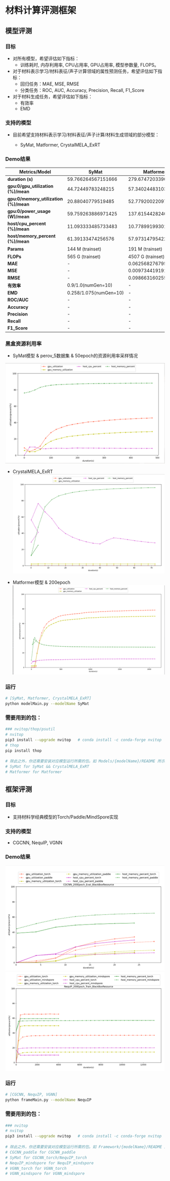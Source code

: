 # 材料计算评测框架

## 模型评测

### 目标

- 对所有模型，希望评估如下指标：
  - 训练耗时, 内存利用率, CPU占用率, GPU占用率, 模型参数量, FLOPS。
- 对于材料表示学习/材料表征/声子计算领域的属性预测任务，希望评估如下指标：
  - 回归任务：MAE, MSE, RMSE
  - 分类任务：ROC, AUC, Accuracy, Precision, Recall, F1_Score
- 对于材料生成任务，希望评估如下指标：
  - 有效率
  - EMD

 

### 支持的模型

- 目前希望支持材料表示学习/材料表征/声子计算/材料生成领域的部分模型：

  - SyMat, Matformer, CrystalMELA_ExRT

  

### Demo结果

| Metrics/Model                         | **SyMat**                | Matformer | CrystalMELA_ExRT |
| ------------------------------------- |--------------------------| ---- | ---- |
| **duration (s)**                      | 59.766264567151666       | 279.6747203390005 | 6.047079102998396 |
| **gpu:0/gpu_utilization (%)/mean**    | 44.72449783248215        | 57.34024483103515 | 11.003273684208766 |
| **gpu:0/memory_utilization (%)/mean** | 20.88040779519485        | 52.77920022097266 | 6.495060309199788 |
| **gpu:0/power_usage (W)/mean**        | 59.759263886971425       | 137.61544282401448 | 17.624458588602128 |
| **host/cpu_percent (%)/mean**         | 11.093333485733483       | 10.778991993015806 | 60.34570476629634 |
| **host/memory_percent (%)/mean**      | 61.39133474256576        | 57.97314795422511 | 67.23119746163277 |
| **Params** | 144 M (trainset) | 191 M (trainset) | - (ExRT是传统机器学习模型) |
| **FLOPs** | 565 G (trainset) | 4507 G (trainset) | - |
| **MAE** | - | 0.0625682767954642 | - |
| **MSE** | - | 0.00973441919158266 | - |
| **RMSE** | - | 0.09866316025539959 | - |
| **有效率** | 0.9/1.0(numGen=10) | - | - |
| **EMD** | 0.258/1.075(numGen=10) | - | - |
| **ROC/AUC** | - | -                   | 0.18400880762056013/0.03733669441730265 |
| **Accuracy** | - | - | 0.918989320135452/0.802031779109143 |
| **Precision** | - | - | 0.8820606355813501/0.6898393250597135 |
| **Recall** | - | - | 0.8518414383176423/0.5316257366414497 |
| **F1_Score** | - | - | 0.86343144768573/0.6269558037116416 |

### 黑盒资源利用率

- SyMat模型 & perov_5数据集 & 50epoch的资源利用率采样情况

![](assets/SyMat_BlackBoxResource_show.png)


- CrystalMELA_ExRT
![](assets/CrystalMELA_ExRT_BlackBoxResource_show.png)


- Matformer模型 & 200epoch
![](assets/Matformer_200Epoch_BlackBoxResource_show.png)


### 运行

~~~bash
# [SyMat, Matformer, CrystalMELA_ExRT]
python modelMain.py --modelName SyMat
~~~



### 需要用到的包：

~~~bash
### nvitop/thop/psutil
# nvitop
pip3 install --upgrade nvitop   # conda install -c conda-forge nvitop
# thop
pip install thop

# 除此之外，你还需要安装对应模型运行所需的包。如 Models/{modelName}/README 所示。
# SyMat for SyMat && CrystalMELA_ExRT
# Matformer for Matformer
~~~





## 框架评测

### 目标

- 支持材料学经典模型的Torch/Paddle/MindSpore实现



### 支持的模型

- CGCNN, NequIP, VGNN



### Demo结果

<img src="assets/CGCNN_show2.png" style="zoom: 67%;" />

<img src="assets/NequIP_show2.png" style="zoom: 67%;" />

### 运行

~~~bash
# [CGCNN, NequIP, VGNN]
python frameMain.py --modelName NequIP
~~~



### 需要用到的包：

~~~bash
### nvitop
# nvitop
pip3 install --upgrade nvitop   # conda install -c conda-forge nvitop

# 除此之外，你还需要安装对应模型运行所需的包。如 Framework/{modelName}/README 所示。
# CGCNN_paddle for CGCNN_paddle
# SyMat for CGCNN_torch/NequIP_torch
# NequIP_mindspore for NequIP_mindspore
# VGNN_torch for VGNN_torch
# VGNN_mindspore for VGNN_mindspore
~~~

